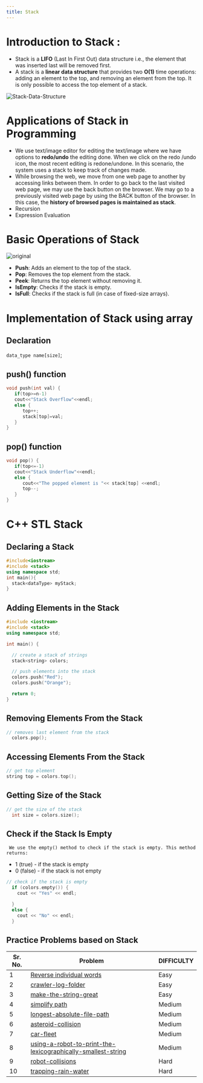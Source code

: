 ```yaml
---
title: Stack
---
```


# Introduction to Stack :

+ Stack is a **LIFO** (Last In First Out) data structure i.e., the element that was inserted last will be removed first.
+ A stack is a **linear data structure** that provides two **O(1)** time operations: adding an element to the top, and removing an element from the top. It is only possible to access the top element of a stack.

![Stack-Data-Structure](https://github.com/shekharsharma100001/Stack-module/assets/90980794/100f6c9f-6aed-4171-8189-d2c417838cdd)


# Applications of Stack in Programming
- We use text/image editor for editing the text/image where we have options to **redo/undo** the editing done. When we click on the redo /undo icon, the most recent editing is redone/undone. In this scenario, the system uses a stack to keep track of changes made.
- While browsing the web, we move from one web page to another by accessing links between them. In order to go back to the last visited web page, we may use the back button on the browser. We may go to a previously visited web page by using the BACK button of the browser. In this case, the **history of browsed pages is
maintained as stack**.
- Recursion
- Expression Evaluation

# Basic Operations of Stack

![original](https://github.com/shekharsharma100001/Stack-module/assets/90980794/642881e9-ee3d-4e83-bb6e-78de6c8622d3)

- **Push**: Adds an element to the top of the stack.
- **Pop**: Removes the top element from the stack.
- **Peek**: Returns the top element without removing it.
- **IsEmpty**: Checks if the stack is empty.
- **IsFull**: Checks if the stack is full (in case of fixed-size arrays).

# Implementation of Stack using array

## Declaration
`data_type name[size]`;

## push() function
```cpp
void push(int val) {
   if(top>=n-1)
   cout<<"Stack Overflow"<<endl;
   else {
      top++;
      stack[top]=val;
   }
}
```
## pop() function
```cpp
void pop() {
   if(top<=-1)
   cout<<"Stack Underflow"<<endl;
   else {
      cout<<"The popped element is "<< stack[top] <<endl;
      top--;
   }
}
```
# C++ STL Stack

## Declaring a Stack
```cpp
#include<iostream>
#include <stack>
using namespace std;
int main(){
  stack<dataType> myStack;
}
```
## Adding Elements in the Stack
```cpp
#include <iostream>
#include <stack>
using namespace std;

int main() {

  // create a stack of strings
  stack<string> colors;

  // push elements into the stack
  colors.push("Red");
  colors.push("Orange");

  return 0;
}
```
## Removing Elements From the Stack
```cpp
// removes last element from the stack
  colors.pop();
```
## Accessing Elements From the Stack
```cpp
// get top element
string top = colors.top();
```
## Getting Size of the Stack
```cpp
// get the size of the stack
  int size = colors.size();
```
## Check if the Stack Is Empty
`
We use the empty() method to check if the stack is empty. This method returns:`
- 1 (true) - if the stack is empty
- 0 (false) - if the stack is not empty

```cpp
// check if the stack is empty  
  if (colors.empty()) {
    cout << "Yes" << endl;

  }
  else {
    cout << "No" << endl;
  }
```
## Practice Problems based on Stack

|Sr. No.|**Problem** | **DIFFICULTY** |
|--|--|---|
|1| [Reverse individual words](https://leetcode.com/problems/reverse-words-in-a-string/) | Easy |
|2| [crawler-log-folder](https://leetcode.com/problems/crawler-log-folder/solutions/3447741/c-solution-stack/) | Easy |
|3| [make-the-string-great](https://leetcode.com/problems/make-the-string-great/submissions/1218471087/) | Easy |
|4| [simplify path](https://leetcode.com/problems/simplify-path/submissions/1218473216/) | Medium |
|5| [longest-absolute-file-path](https://leetcode.com/problems/longest-absolute-file-path/description/) | Medium |
|6| [asteroid-collision](https://leetcode.com/problems/asteroid-collision/description/) | Medium |
|7| [car-fleet](https://leetcode.com/problems/car-fleet/description/) | Medium |
|8| [using-a-robot-to-print-the-lexicographically-smallest-string](https://leetcode.com/problems/using-a-robot-to-print-the-lexicographically-smallest-string/description/) | Medium |
|9| [robot-collisions](https://leetcode.com/problems/robot-collisions/description/) | Hard |
|10| [trapping-rain-water](https://leetcode.com/problems/trapping-rain-water/description/) | Hard |



